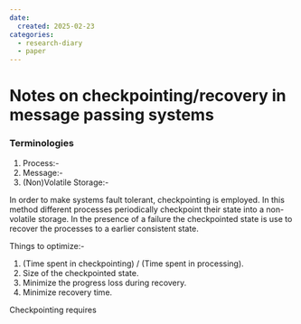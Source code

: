 ```yaml
---
date:
  created: 2025-02-23
categories:
  - research-diary
  - paper
---
```


# Notes on checkpointing/recovery in message passing systems

<!-- more -->

### Terminologies
1. Process:-
2. Message:-
3. (Non)Volatile Storage:-

In order to make systems fault tolerant, checkpointing is employed. In this method different
processes periodically checkpoint their state into a non-volatile storage. In the presence of
a failure the checkpointed state is use to recover the processes to a earlier consistent state.

Things to optimize:-

1. (Time spent in checkpointing) / (Time spent in processing).
2. Size of the checkpointed state.
3. Minimize the progress loss during recovery.
4. Minimize recovery time.


Checkpointing requires
